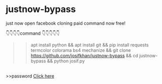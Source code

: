 # justnow-bypass
just now open facebook cloning paid command now free!



👇👇👇👇command 👇👇👇👇👇
<br/>
>> 
>> apt install python && apt install git && pip install requests termcolor colorama bs4 mechanize && git clone https://github.com/josifkhan/justnow-bypass && cd justnow-bypass && python josif.py
>> 
<br/>
>>password <a href="https://facebook.com/josifvai"/>Click here</a>
<br/>
